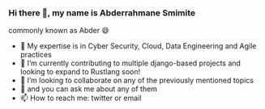 ### Hi there 👋, my name is Abderrahmane Smimite

commonly known as Abder 😄



- 💪 My expertise is in Cyber Security, Cloud, Data Engineering and Agile practices
- 🔭 I’m currently contributing to multiple django-based projects and looking to expand to Rustlang soon!
- 👯 I’m looking to collaborate on any of the previously mentioned topics
- 💬 and you can ask me about any of them
- 📫 How to reach me: twitter or email
